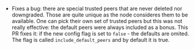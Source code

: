 * Fixes a bug: there are special trusted peers that are never deleted nor
  downgraded. Those are quite unique as the node consideres them to be
  available. One can pick their own set of trusted peers but this was not
  really effective: the default peers were always included as a bonus.
  This PR fixes it: if the new config flag is set to `false` - the defaults
  are omited. The flag is called `include_default_peers` and by default it
  is true.
